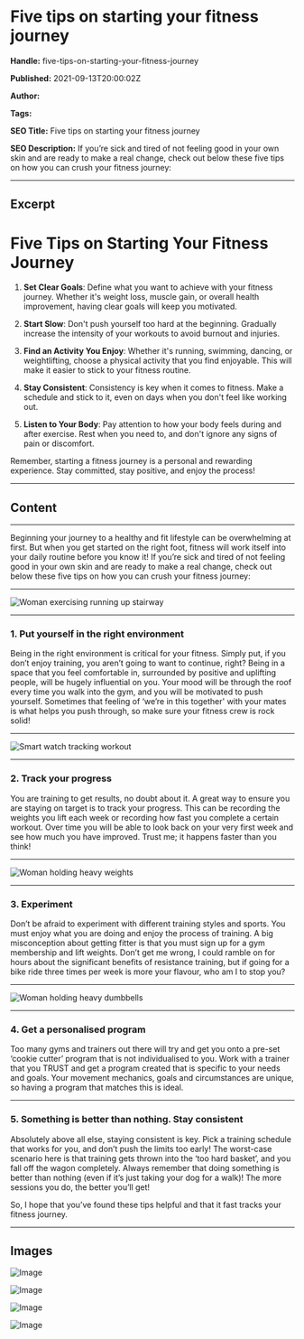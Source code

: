 # Five tips on starting your fitness journey

**Handle:** five-tips-on-starting-your-fitness-journey

**Published:** 2021-09-13T20:00:02Z

**Author:**  

**Tags:** 

**SEO Title:** Five tips on starting your fitness journey

**SEO Description:** If you’re sick and tired of not feeling good in your own skin and are ready to make a real change, check out below these five tips on how you can crush your fitness journey:

---

## Excerpt

# Five Tips on Starting Your Fitness Journey

1. **Set Clear Goals**: Define what you want to achieve with your fitness journey. Whether it's weight loss, muscle gain, or overall health improvement, having clear goals will keep you motivated.

2. **Start Slow**: Don't push yourself too hard at the beginning. Gradually increase the intensity of your workouts to avoid burnout and injuries.

3. **Find an Activity You Enjoy**: Whether it's running, swimming, dancing, or weightlifting, choose a physical activity that you find enjoyable. This will make it easier to stick to your fitness routine.

4. **Stay Consistent**: Consistency is key when it comes to fitness. Make a schedule and stick to it, even on days when you don't feel like working out.

5. **Listen to Your Body**: Pay attention to how your body feels during and after exercise. Rest when you need to, and don't ignore any signs of pain or discomfort.

Remember, starting a fitness journey is a personal and rewarding experience. Stay committed, stay positive, and enjoy the process!

---

## Content

---

Beginning your journey to a healthy and fit lifestyle can be overwhelming at first. But when you get started on the right foot, fitness will work itself into your daily routine before you know it! If you’re sick and tired of not feeling good in your own skin and are ready to make a real change, check out below these five tips on how you can crush your fitness journey:

---

![Woman exercising running up stairway](https://i.shgcdn.com/a2ffa279-0160-4135-90bc-f18c4715e0d5/-/format/auto/-/preview/3000x3000/-/quality/lighter/)

---

### 1. Put yourself in the right environment

Being in the right environment is critical for your fitness. Simply put, if you don’t enjoy training, you aren’t going to want to continue, right? Being in a space that you feel comfortable in, surrounded by positive and uplifting people, will be hugely influential on you. Your mood will be through the roof every time you walk into the gym, and you will be motivated to push yourself. Sometimes that feeling of ‘we’re in this together' with your mates is what helps you push through, so make sure your fitness crew is rock solid!

---

![Smart watch tracking workout](https://i.shgcdn.com/70c28a8e-694d-434a-9fbd-2d09d3db6733/-/format/auto/-/preview/3000x3000/-/quality/lighter/)

---

### 2. Track your progress

You are training to get results, no doubt about it. A great way to ensure you are staying on target is to track your progress. This can be recording the weights you lift each week or recording how fast you complete a certain workout. Over time you will be able to look back on your very first week and see how much you have improved. Trust me; it happens faster than you think!

---

![Woman holding heavy weights](https://i.shgcdn.com/dcbe8e7b-82e7-4909-a13b-c79ef3092a2d/-/format/auto/-/preview/3000x3000/-/quality/lighter/)

---

### 3. Experiment

Don’t be afraid to experiment with different training styles and sports. You must enjoy what you are doing and enjoy the process of training. A big misconception about getting fitter is that you must sign up for a gym membership and lift weights. Don’t get me wrong, I could ramble on for hours about the significant benefits of resistance training, but if going for a bike ride three times per week is more your flavour, who am I to stop you?

---

![Woman holding heavy dumbbells](https://i.shgcdn.com/486e0a71-ff35-4d97-b551-d08598f27232/-/format/auto/-/preview/3000x3000/-/quality/lighter/)

---

### 4. Get a personalised program

Too many gyms and trainers out there will try and get you onto a pre-set ‘cookie cutter’ program that is not individualised to you. Work with a trainer that you TRUST and get a program created that is specific to your needs and goals. Your movement mechanics, goals and circumstances are unique, so having a program that matches this is ideal.

---

### 5. Something is better than nothing. Stay consistent

Absolutely above all else, staying consistent is key. Pick a training schedule that works for you, and don’t push the limits too early! The worst-case scenario here is that training gets thrown into the ‘too hard basket’, and you fall off the wagon completely. Always remember that doing something is better than nothing (even if it’s just taking your dog for a walk)! The more sessions you do, the better you’ll get!

So, I hope that you’ve found these tips helpful and that it fast tracks your fitness journey.

---

## Images

![Image](undefined)

![Image](undefined)

![Image](undefined)

![Image](undefined)


